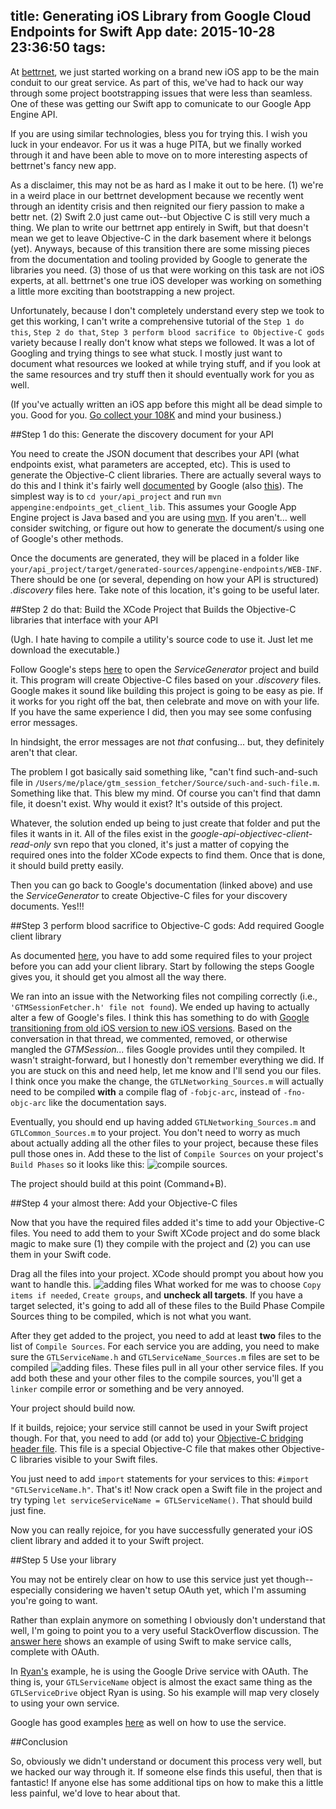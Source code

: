 title: Generating iOS Library from Google Cloud Endpoints for Swift App
date: 2015-10-28 23:36:50
tags:
---

At [bettrnet](http://bettrnet.com), we just started working on a brand new iOS app to be the main conduit to our great service. As part of this, we've had to hack our way through some project bootstrapping issues that were less than seamless. One of these was getting our Swift app to comunicate to our Google App Engine API.

If you are using similar technologies, bless you for trying this. I wish you luck in your endeavor. For us it was a huge PITA, but we finally worked through it and have been able to move on to more interesting aspects of bettrnet's fancy new app.

As a disclaimer, this may not be as hard as I make it out to be here. (1) we're in a weird place in our bettrnet development because we recently went through an identity crisis and then reignited our fiery passion to make a bettr net. (2) Swift 2.0 just came out--but Objective C is still very much a thing. We plan to write our bettrnet app entirely in Swift, but that doesn't mean we get to leave Objective-C in the dark basement where it belongs (yet). Anyways, because of this transition there are some missing pieces from the documentation and tooling provided by Google to generate the libraries you need. (3) those of us that were working on this task are not iOS experts, at all. bettrnet's one true iOS developer was working on something a little more exciting than bootstrapping a new project.

Unfortunately, because I don't completely understand every step we took to get this working, I can't write a comprehensive tutorial of the `Step 1 do this`, `Step 2 do that`, `Step 3 perform blood sacrifice to Objective-C gods` variety because I really don't know what steps we followed. It was a lot of Googling and trying things to see what stuck. I mostly just want to document what resources we looked at while trying stuff, and if you look at the same resources and try stuff then it should eventually work for you as well. 

(If you've actually written an iOS app before this might all be dead simple to you. Good for you. [Go collect your 108K](http://9gag.com/gag/anKrb2q/10-highest-paying-programming-languages-in-2015) and mind your business.)

##Step 1 do this: Generate the discovery document for your API

You need to create the JSON document that describes your API (what endpoints exist, what parameters are accepted, etc). This is used to generate the Objective-C client libraries. There are actually several ways to do this and I think it's fairly well [documented](https://cloud.google.com/appengine/docs/java/endpoints/gen_clients) by Google (also [this](https://cloud.google.com/appengine/docs/java/endpoints/endpoints_tool)). The simplest way is to `cd your/api_project` and run `mvn appengine:endpoints_get_client_lib`. This assumes your Google App Engine project is Java based and you are using [mvn](https://maven.apache.org/). If you aren't... well consider switching, or figure out how to generate the document/s using one of Google's other methods.

Once the documents are generated, they will be placed in a folder like `your/api_project/target/generated-sources/appengine-endpoints/WEB-INF`. There should be one (or several, depending on how your API is structured) _.discovery_ files here. Take note of this location, it's going to be useful later.

##Step 2 do that: Build the XCode Project that Builds the Objective-C libraries that interface with your API

(Ugh. I hate having to compile a utility's source code to use it. Just let me download the executable.)

Follow Google's steps [here](https://cloud.google.com/appengine/docs/java/endpoints/consume_ios) to open the _ServiceGenerator_ project and build it. This program will create Objective-C files based on your _.discovery_ files. Google makes it sound like building this project is going to be easy as pie. If it works for you right off the bat, then celebrate and move on with your life. If you have the same experience I did, then you may see some confusing error messages.

In hindsight, the error messages are not _that_ confusing... but, they definitely aren't that clear.

The problem I got basically said something like, "can't find such-and-such file in `/Users/me/place/gtm_session_fetcher/Source/such-and-such-file.m`. Something like that. This blew my mind. Of course you can't find that damn file, it doesn't exist. Why would it exist? It's outside of this project.

Whatever, the solution ended up being to just create that folder and put the files it wants in it. All of the files exist in the _google-api-objectivec-client-read-only_ svn repo that you cloned, it's just a matter of copying the required ones into the folder XCode expects to find them. Once that is done, it should build pretty easily.

Then you can go back to Google's documentation (linked above) and use the _ServiceGenerator_ to create Objective-C files for your discovery documents. Yes!!!

##Step 3 perform blood sacrifice to Objective-C gods: Add required Google client library

As documented [here](https://cloud.google.com/appengine/docs/java/endpoints/consume_ios), you have to add some required files to your project before you can add your client library. Start by following the steps Google gives you, it should get you almost all the way there. 

We ran into an issue with the Networking files not compiling correctly (i.e., `'GTMSessionFetcher.h' file not found`). We ended up having to actually alter a few of Google's files. I think this has something to do with [Google transitioning from old iOS version to new iOS versions](https://github.com/google/google-api-objectivec-client/issues/88). Based on the conversation in that thread, we commented, removed, or otherwise mangled the _GTMSession..._ files Google provides until they compiled. It wasn't straight-forward, but I honestly don't remember everything we did. If you are stuck on this and need help, let me know and I'll send you our files. I think once you make the change, the `GTLNetworking_Sources.m` will actually need to be compiled __with__ a compile flag of `-fobjc-arc`, instead of `-fno-objc-arc` like the documentation says.

Eventually, you should end up having added `GTLNetworking_Sources.m` and `GTLCommon_Sources.m` to your project. You don't need to worry as much about actually adding all the other files to your project, because these files pull those ones in. Add these to the list of `Compile Sources` on your project's `Build Phases` so it looks like this: ![compile sources](/blog/images/networking_and_common.png "Compile Sources").

The project should build at this point (Command+B).

##Step 4 your almost there: Add your Objective-C files

Now that you have the required files added it's time to add your Objective-C files. You need to add them to your Swift XCode project and do some black magic to make sure (1) they compile with the project and (2) you can use them in your Swift code.

Drag all the files into your project. XCode should prompt you about how you want to handle this. ![adding files](/blog/images/xcodeimport.png "Import") What worked for me was to choose `Copy items if needed`, `Create groups`, and __uncheck all targets__. If you have a target selected, it's going to add all of these files to the Build Phase Compile Sources thing to be compiled, which is not what you want.

After they get added to the project, you need to add at least __two__ files to the list of `Compile Sources`. For each service you are adding, you need to make sure the `GTLServiceName.h` and `GTLServiceName_Sources.m` files are set to be compiled ![adding files](/blog/images/deviceService.png "Device Service"). These files pull in all your other service files. If you add both these and your other files to the compile sources, you'll get a `linker` compile error or something and be very annoyed.

Your project should build now.

If it builds, rejoice; your service still cannot be used in your Swift project though. For that, you need to add (or add to) your [Objective-C bridging header file](https://developer.apple.com/library/ios/documentation/Swift/Conceptual/BuildingCocoaApps/MixandMatch.html). This file is a special Objective-C file that makes other Objective-C libraries visible to your Swift files.

You just need to add `import` statements for your services to this: `#import "GTLServiceName.h"`. That's it! Now crack open a Swift file in the project and try typing `let serviceServiceName = GTLServiceName()`. That should build just fine. 

Now you can really rejoice, for you have successfully generated your iOS client library and added it to your Swift project.

##Step 5 Use your library

You may not be entirely clear on how to use this service just yet though--especially considering we haven't setup OAuth yet, which I'm assuming you're going to want. 

Rather than explain anymore on something I obviously don't understand that well, I'm going to point you to a very useful StackOverflow discussion. The [answer here](http://stackoverflow.com/questions/24082606/google-objective-c-api-gtl-with-swift) shows an example of using Swift to make service calls, complete with OAuth.

In [Ryan's](http://stackoverflow.com/users/1463518/ryan-heitner) example, he is using the Google Drive service with OAuth. The thing is, your `GTLServiceName` object is almost the exact same thing as the `GTLServiceDrive` object Ryan is using. So his example will map very closely to using your own service. 

Google has good examples [here](https://cloud.google.com/appengine/docs/java/endpoints/consume_ios) as well on how to use the service.

##Conclusion

So, obviously we didn't understand or document this process very well, but we hacked our way through it. If someone else finds this useful, then that is fantastic! If anyone else has some additional tips on how to make this a little less painful, we'd love to hear about that. 